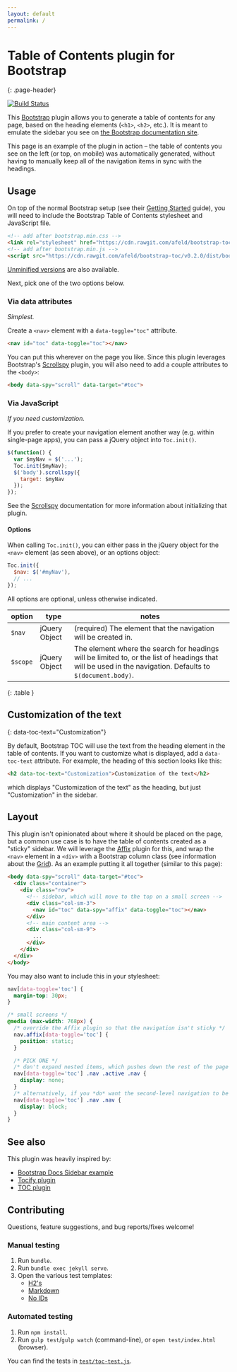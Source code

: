 ```yaml
---
layout: default
permalink: /
---
```


# Table of Contents plugin for Bootstrap
{: .page-header}

[![Build Status](https://travis-ci.org/afeld/bootstrap-toc.svg?branch=gh-pages)](https://travis-ci.org/afeld/bootstrap-toc)

This [Bootstrap](http://getbootstrap.com/) plugin allows you to generate a table of contents for any page, based on the heading elements (`<h1>`, `<h2>`, etc.). It is meant to emulate the sidebar you see on [the Bootstrap documentation site](http://getbootstrap.com/css/).

This page is an example of the plugin in action – the table of contents you see on the left (or top, on mobile) was automatically generated, without having to manually keep all of the navigation items in sync with the headings.

## Usage

On top of the normal Bootstrap setup (see their [Getting Started](http://getbootstrap.com/getting-started/) guide), you will need to include the Bootstrap Table of Contents stylesheet and JavaScript file.

```html
<!-- add after bootstrap.min.css -->
<link rel="stylesheet" href="https://cdn.rawgit.com/afeld/bootstrap-toc/v0.2.0/dist/bootstrap-toc.min.css">
<!-- add after bootstrap.min.js -->
<script src="https://cdn.rawgit.com/afeld/bootstrap-toc/v0.2.0/dist/bootstrap-toc.min.js"></script>
```

[Unminified versions](https://github.com/afeld/bootstrap-toc/tree/gh-pages/dist) are also available.

Next, pick one of the two options below.

### Via data attributes

*Simplest.*

Create a `<nav>` element with a `data-toggle="toc"` attribute.

```html
<nav id="toc" data-toggle="toc"></nav>
```

You can put this wherever on the page you like. Since this plugin leverages Bootstrap's [Scrollspy](http://getbootstrap.com/javascript/#scrollspy) plugin, you will also need to add a couple attributes to the `<body>`:

```html
<body data-spy="scroll" data-target="#toc">
```

### Via JavaScript

*If you need customization.*

If you prefer to create your navigation element another way (e.g. within single-page apps), you can pass a jQuery object into `Toc.init()`.

```javascript
$(function() {
  var $myNav = $('...');
  Toc.init($myNav);
  $('body').scrollspy({
    target: $myNav
  });
});
```

See the [Scrollspy](http://getbootstrap.com/javascript/#scrollspy) documentation for more information about initializing that plugin.

#### Options

When calling `Toc.init()`, you can either pass in the jQuery object for the `<nav>` element (as seen above), or an options object:

```javascript
Toc.init({
  $nav: $('#myNav'),
  // ...
});
```

All options are optional, unless otherwise indicated.

option | type | notes
--- | --- | ---
`$nav` | jQuery Object | (required) The element that the navigation will be created in.
`$scope` | jQuery Object | The element where the search for headings will be limited to, or the list of headings that will be used in the navigation. Defaults to `$(document.body)`.
{: .table }

## Customization of the text
{: data-toc-text="Customization"}

By default, Bootstrap TOC will use the text from the heading element in the table of contents. If you want to customize what is displayed, add a `data-toc-text` attribute. For example, the heading of this section looks like this:

```html
<h2 data-toc-text="Customization">Customization of the text</h2>
```

which displays "Customization of the text" as the heading, but just "Customization" in the sidebar.

## Layout

This plugin isn't opinionated about where it should be placed on the page, but a common use case is to have the table of contents created as a "sticky" sidebar. We will leverage the [Affix](http://getbootstrap.com/javascript/#affix) plugin for this, and wrap the `<nav>` element in a `<div>` with a Bootstrap column class (see information about the [Grid](http://getbootstrap.com/css/#grid)). As an example putting it all together (similar to this page):

```html
<body data-spy="scroll" data-target="#toc">
  <div class="container">
    <div class="row">
      <!-- sidebar, which will move to the top on a small screen -->
      <div class="col-sm-3">
        <nav id="toc" data-spy="affix" data-toggle="toc"></nav>
      </div>
      <!-- main content area -->
      <div class="col-sm-9">
        ...
      </div>
    </div>
  </div>
</body>
```

You may also want to include this in your stylesheet:

```css
nav[data-toggle='toc'] {
  margin-top: 30px;
}

/* small screens */
@media (max-width: 768px) {
  /* override the Affix plugin so that the navigation isn't sticky */
  nav.affix[data-toggle='toc'] {
    position: static;
  }

  /* PICK ONE */
  /* don't expand nested items, which pushes down the rest of the page when navigating */
  nav[data-toggle='toc'] .nav .active .nav {
    display: none;
  }
  /* alternatively, if you *do* want the second-level navigation to be shown (as seen on this page on mobile), use this */
  nav[data-toggle='toc'] .nav .nav {
    display: block;
  }
}
```

## See also

This plugin was heavily inspired by:

* [Bootstrap Docs Sidebar example](https://jsfiddle.net/gableroux/S2SMK/)
* [Tocify plugin](http://gregfranko.com/jquery.tocify.js/)
* [TOC plugin](http://projects.jga.me/toc/)

## Contributing

Questions, feature suggestions, and bug reports/fixes welcome!

### Manual testing

1. Run `bundle`.
1. Run `bundle exec jekyll serve`.
1. Open the various test templates:
    * [H2's](http://localhost:4000/bootstrap-toc/test/templates/h2s.html)
    * [Markdown](http://localhost:4000/bootstrap-toc/test/templates/markdown.html)
    * [No IDs](http://localhost:4000/bootstrap-toc/test/templates/no-ids.html)

### Automated testing

1. Run `npm install`.
1. Run `gulp test`/`gulp watch` (command-line), or `open test/index.html` (browser).

You can find the tests in [`test/toc-test.js`](test/toc-test.js).

